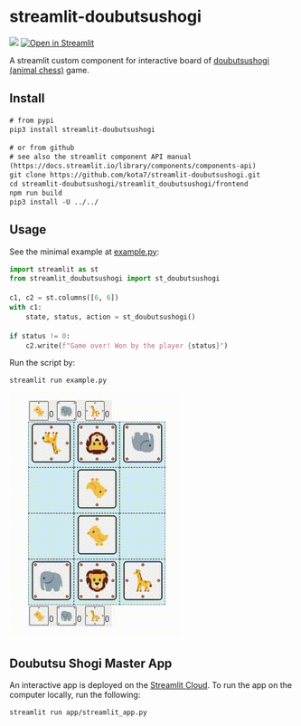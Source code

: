 streamlit-doubutsushogi
=============
[![](https://badge.fury.io/py/streamlit-doubutsushogi.svg)](https://badge.fury.io/py/streamlit-doubutsushogi)
[![Open in Streamlit](https://static.streamlit.io/badges/streamlit_badge_black_white.svg)](https://kota7-streamlit-doubutsushogi-appstreamlit-app-weir3f.streamlit.app/)

A streamlit custom component for interactive board of [doubutsushogi (animal chess)](https://en.wikipedia.org/wiki/D%C5%8Dbutsu_sh%C5%8Dgi) game.


## Install

```shell
# from pypi
pip3 install streamlit-doubutsushogi

# or from github
# see also the streamlit component API manual (https://docs.streamlit.io/library/components/components-api)
git clone https://github.com/kota7/streamlit-doubutsushogi.git
cd streamlit-doubutsushogi/streamlit_doubutsushogi/frontend
npm run build
pip3 install -U ../../
```

## Usage

See the minimal example at [example.py](./example.py):

```python
import streamlit as st
from streamlit_doubutsushogi import st_doubutsushogi

c1, c2 = st.columns([6, 6])
with c1:
    state, status, action = st_doubutsushogi()

if status != 0:
    c2.write(f"Game over! Won by the player {status}")
```

Run the script by:

```shell
streamlit run example.py
```

![example.gif](example.gif)


## Doubutsu Shogi Master App

An interactive app is deployed on the [Streamlit Cloud]((https://kota7-doubutsushogi-py-streamlitapp-fyc9on.streamlit.app/)).
To run the app on the computer locally, run the following:

```shell
streamlit run app/streamlit_app.py
```
